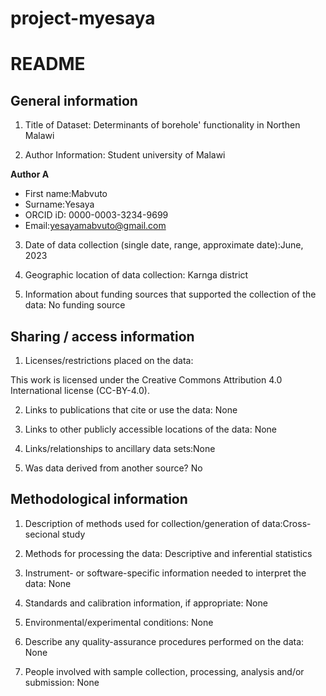 # project-myesaya

# README

## General information

1.  Title of Dataset: Determinants of borehole' functionality in Northen Malawi 

2.  Author Information: Student university of Malawi

**Author A**

- First name:Mabvuto
- Surname:Yesaya
- ORCID iD: 0000-0003-3234-9699
- Email:yesayamabvuto@gmail.com

3.  Date of data collection (single date, range, approximate date):June, 2023

4.  Geographic location of data collection: Karnga district

5.  Information about funding sources that supported the collection of
    the data: No funding source

## Sharing / access information

1.  Licenses/restrictions placed on the data:  

This work is licensed under the Creative Commons Attribution 4.0 International license (CC-BY-4.0).

2.  Links to publications that cite or use the data: None

3.  Links to other publicly accessible locations of the data: None

4.  Links/relationships to ancillary data sets:None 

5.  Was data derived from another source? No

## Methodological information

1.  Description of methods used for collection/generation of data:Cross-secional study

2.  Methods for processing the data: Descriptive and inferential statistics

3.  Instrument- or software-specific information needed to interpret the
    data: None

4.  Standards and calibration information, if appropriate: None

5.  Environmental/experimental conditions: None

6.  Describe any quality-assurance procedures performed on the data: None

7.  People involved with sample collection, processing, analysis and/or
    submission: None

